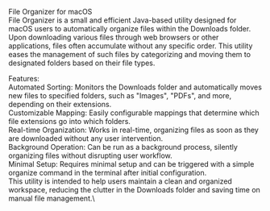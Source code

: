 File Organizer for macOS\
File Organizer is a small and efficient Java-based utility designed for macOS users to automatically organize files within the Downloads folder. Upon downloading various files through web browsers or other applications, files often accumulate without any specific order. This utility eases the management of such files by categorizing and moving them to designated folders based on their file types.

Features:\
Automated Sorting: Monitors the Downloads folder and automatically moves new files to specified folders, such as "Images", "PDFs", and more, depending on their extensions.\
Customizable Mapping: Easily configurable mappings that determine which file extensions go into which folders.\
Real-time Organization: Works in real-time, organizing files as soon as they are downloaded without any user intervention.\
Background Operation: Can be run as a background process, silently organizing files without disrupting user workflow.\
Minimal Setup: Requires minimal setup and can be triggered with a simple organize command in the terminal after initial configuration.\
This utility is intended to help users maintain a clean and organized workspace, reducing the clutter in the Downloads folder and saving time on manual file management.\
